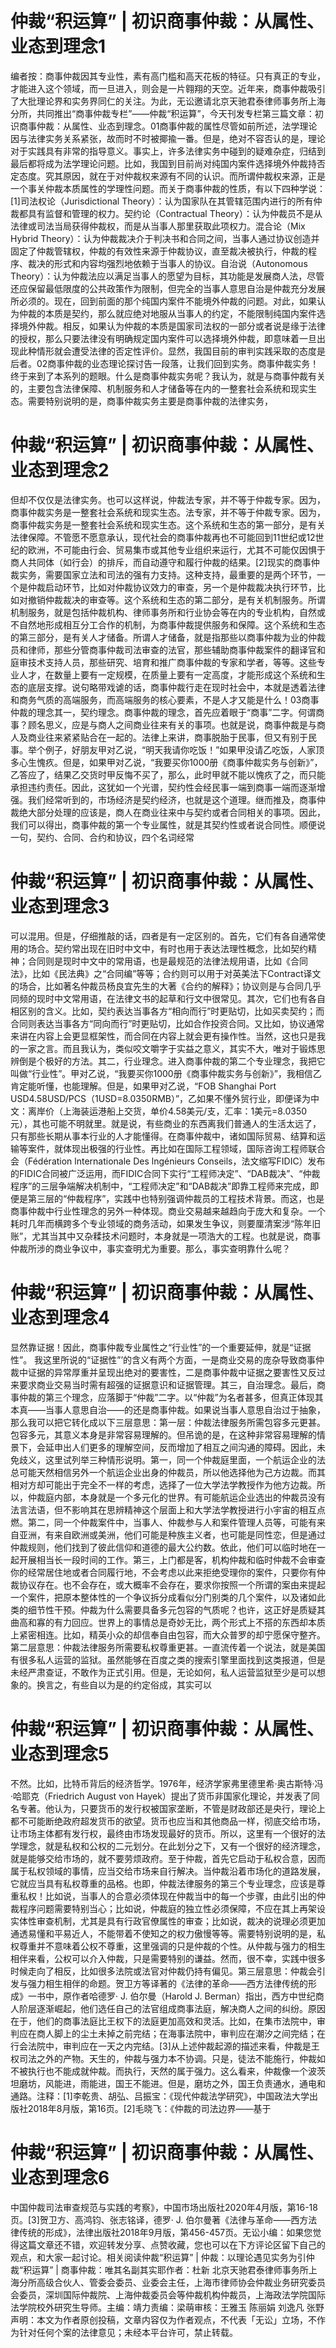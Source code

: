 # 仲裁“积运算” | 初识商事仲裁：从属性、业态到理念1

编者按：商事仲裁因其专业性，素有高门槛和高天花板的特征。只有真正的专业，才能进入这个领域，而一旦进入，则会是一片翱翔的天空。近年来，商事仲裁吸引了大批理论界和实务界同仁的关注。为此，无讼邀请北京天驰君泰律师事务所上海分所，共同推出“商事仲裁专栏”——仲裁“积运算”，今天刊发专栏第三篇文章：初识商事仲裁：从属性、业态到理念。01商事仲裁的属性尽管如前所述，法学理论因与法律实务关系紧张，故而时不时被揶揄一番。但是，绝对不容否认的是，理论对于实践具有非常的指导意义。事实上，许多法律实务中碰到的疑难杂症，归结到最后都将成为法学理论问题。比如，我国到目前尚对纯国内案件选择境外仲裁持否定态度。究其原因，就在于对仲裁权来源有不同的认识。而所谓仲裁权来源，正是一个事关仲裁本质属性的学理性问题。而关于商事仲裁的性质，有以下四种学说：[1]司法权论（Jurisdictional Theory）：认为国家队在其管辖范围内进行的所有仲裁都具有监督和管理的权力。契约论（Contractual Theory）：认为仲裁员不是从法律或司法当局获得仲裁权，而是从当事人那里获取此项权力。混合论（Mix Hybrid Theory）：认为仲裁裁决介于判决书和合同之间，当事人通过协议创造并固定了仲裁管辖权，仲裁的有效性来源于仲裁协议，直至裁决被执行，仲裁的程序、裁决的形式和内容均强烈地依赖于当事人的协议。自治说（Autonomous Theory）：认为仲裁法应以满足当事人的愿望为目标，其功能是发展商人法，尽管还应保留最低限度的公共政策作为限制，但完全的当事人意思自治是仲裁充分发展所必须的。现在，回到前面的那个纯国内案件不能境外仲裁的问题。对此，如果认为仲裁的本质是契约，那么就应绝对地服从当事人的约定，不能限制纯国内案件选择境外仲裁。相反，如果认为仲裁的本质是国家司法权的一部分或者说是缘于法律的授权，那么只要法律没有明确规定国内案件可以选择境外仲裁，即意味着一旦出现此种情形就会遭受法律的否定性评价。显然，我国目前的审判实践采取的态度是后者。02商事仲裁的业态理论探讨告一段落，让我们回到实务。商事仲裁实务！终于来到了本系列的题眼。什么是商事仲裁实务呢？我认为，就是与商事仲裁有关的，主要包含法律保障、机制服务和人才储备等在内的一整套社会系统和现实生态。需要特别说明的是，商事仲裁实务主要是商事仲裁的法律实务，

# 仲裁“积运算” | 初识商事仲裁：从属性、业态到理念2

但却不仅仅是法律实务。也可以这样说，仲裁法专家，并不等于仲裁专家。因为，商事仲裁实务是一整套社会系统和现实生态。法专家，并不等于仲裁专家。因为，商事仲裁实务是一整套社会系统和现实生态。这个系统和生态的第一部分，是有关法律保障。不管愿不愿意承认，现代社会的商事仲裁再也不可能回到11世纪或12世纪的欧洲，不可能由行会、贸易集市或其他专业组织来运行，尤其不可能仅因惧于商人共同体（如行会）的排斥，而自动遵守和履行仲裁的结果。[2]现实的商事仲裁实务，需要国家立法和司法的强有力支持。这种支持，最重要的是两个环节，一个是仲裁启动环节，比如对仲裁协议效力的审查，另一个是仲裁裁决执行环节，比如对撤销仲裁裁决的审查等。这个系统和生态的第二部分，是有关机制服务。所谓机制服务，就是包括仲裁机构、律师事务所和行业协会等在内的专业机构，自然或不自然地形成相互分工合作的机制，为商事仲裁提供服务和保障。这个系统和生态的第三部分，是有关人才储备。所谓人才储备，就是指那些以商事仲裁为业的仲裁员和律师，那些分管商事仲裁司法审查的法官，那些辅助商事仲裁案件的翻译官和庭审技术支持人员，那些研究、培育和推广商事仲裁的专家和学者，等等。这些专业人才，在数量上要有一定规模，在质量上要有一定高度，才能形成这个系统和生态的底层支撑。说句略带戏谑的话，商事仲裁行走在现时社会中，本就是透着法律和商务气质的高端服务，而高端服务的核心要素，不是人才又能是什么！03商事仲裁的理念其一，契约理念。商事仲裁的理念，首先应着眼于“商事”二字。何谓商事？顾名思义，应是与商人之间商业往来有关的事项。也就是说，商事仲裁是与商人及商业往来紧紧贴合在一起的。法律上来讲，商事脱胎于民事，但又有别于民事。举个例子，好朋友甲对乙说，“明天我请你吃饭！”如果甲没请乙吃饭，人家顶多心生愧疚。但是，如果甲对乙说，“我要买你1000册《商事仲裁实务与创新》”，乙答应了，结果乙交货时甲反悔不买了，那么，此时甲就不能以愧疚了之，而只能承担违约责任。因此，这犹如一个光谱，契约性会经民事一端到商事一端而逐渐增强。我们经常听到的，市场经济是契约经济，也就是这个道理。继而推及，商事仲裁绝大部分处理的应该是，商人在商业往来中与契约或者合同相关的事项。因此，我们可以得出，商事仲裁的第一个专业属性，就是其契约性或者说合同性。顺便说一句，契约、合同、合约和协议，四个名词经常

# 仲裁“积运算” | 初识商事仲裁：从属性、业态到理念3

可以混用。但是，仔细推敲的话，四者是有一定区别的。首先，它们有各自通常使用的场合。契约常出现在旧时中文中，有时也用于表达法理性概念，比如契约精神；合同则是现时中文中的常用语，也是最规范的法律法规用语，比如《合同法》，比如《民法典》之“合同编”等等；合约则可以用于对英美法下Contract译文的场合，比如著名仲裁员杨良宜先生的大著《合约的解释》；协议则是与合同几乎同频的现时中文常用语，在法律文书的起草和行文中很常见。其次，它们也有各自相区别的含义。比如，契约表达当事各方“相向而行”时更贴切，比如买卖契约；而合同则表达当事各方“同向而行”时更贴切，比如合作投资合同。又比如，协议通常来讲在内容上会更显框架性，而合同在内容上就会更有操作性。当然，这也只是我的一家之言。而且我认为，类似咬文嚼字于实益之意义，其实不大，唯对于锻炼思辨倒是个极好的方法。其二，行业理念。进入商事仲裁的第二个专业理念，我把它叫做“行业性”。甲对乙说，“我要买你1000册《商事仲裁实务与创新》”，我相信乙肯定能听懂，也能理解。但是，如果甲对乙说，“FOB Shanghai  Port USD4.58USD/PCS（1USD=8.0350RMB）”，乙如果不懂外贸行业，即便译为中文：离岸价（上海装运港船上交货，单价4.58美元/支，汇率：1美元=8.0350元），其也可能不明就里。就是说，有些商业的东西离我们普通人的生活太远了，只有那些长期从事本行业的人才能懂得。在商事仲裁中，诸如国际贸易、结算和运输等案件，就体现出极强的行业性。再比如在国际工程领域，国际咨询工程师联合会（Fédération lnternationale Des lngénieurs Conseils，法文缩写FIDIC）发布的FIDIC合同被广泛运用，而FIDIC合同下实行“工程师决定”、“DAB裁决”、“仲裁程序”的三层争端解决机制中，“工程师决定”和“DAB裁决”即靠工程师来完成，即便是第三层的“仲裁程序”，实践中也特别强调仲裁员的工程技术背景。而这，也是商事仲裁中行业性理念的另外一种体现。商业交易越来越趋向于庞大和复杂。一个耗时几年而横跨多个专业领域的商务活动，如果发生争议，则要厘清案涉“陈年旧账”，尤其当其中又杂糅技术问题时，本身就是一项浩大的工程。也就是说，商事仲裁所涉的商业争议中，事实查明尤为重要。那么，事实查明靠什么呢？

# 仲裁“积运算” | 初识商事仲裁：从属性、业态到理念4

显然靠证据！因此，商事仲裁专业属性之“行业性”的一个重要延伸，就是“证据性”。 我这里所说的“证据性”’的含义有两个方面，一是商业交易的庞杂导致商事仲裁中证据的异常厚重并呈现出绝对的要害性，二是商事仲裁中证据之要害性又反过来要求商业交易当时需有超强的证据意识和证据管理。其三，自治理念。最后，商事仲裁的第三个理念，应落脚于“仲裁”二字。以“仲裁”为名者甚多，但真正体现其本真——当事人意思自治——的还是商事仲裁。如果说当事人意思自治过于抽象，那么我可以把它转化成以下三层意思：第一层：仲裁法律服务所需包容多元更甚。包容多元，其意义本身是非常容易理解的。但吊诡的是，在这种非常容易理解的情景下，会延申出人们更多的理解空间，反而增加了相互之间沟通的障碍。因此，未免歧义，这里试列举三种情形说明。第一，同一个仲裁庭里面，一个航运企业的法总可能天然相信另外一个航运企业出身的仲裁员，所以他选择他为己方边裁。而其相对方却可能出于完全不一样的考虑，选择了一位大学法学教授作为他方边裁。所以，仲裁庭内部，本身就是一个多元化的世界。有可能航运企业选出的仲裁员没有法言法语，但不影响其在思辨精神这个层面上和大学法学教授进行小宇宙的相互点燃。第二，同一个仲裁案件中，当事人、仲裁参与人和案件管理人员等，可能有来自亚洲，有来自欧洲或美洲，他们可能是种族主义者，也可能是同性恋，但是通过仲裁规则，他们找到了彼此信仰和道德的最大公约数。依此，他们可以临时地在一起开展相当长一段时间的工作。第三，上门都是客，机构仲裁和临时仲裁不会审查你的经常居住地或者合同履行地，不会考虑以此来拒绝受理你的案件，只要你有仲裁协议存在。也不会存在，或大概率不会存在，要求你按照一个所谓的案由来提起一个案件，把原本整体性的一个争议拆分成看似分门别类的几个案件，以及诸如此类的细节性干预。仲裁为什么需要具备多元包容的气质呢？也许，这正好是质疑其曲高和寡的有力回应。世界上的事情总是奇妙无比，两个形式上不搭的东西却本质上紧密相连。比如，精英小众的却信奉自由包容，而大众普罗的却宁愿保守整齐。第二层意思：仲裁法律服务所需要私权尊重更甚。一直流传着一个说法，就是美国有很多私人运营的监狱。虽然能够在百度之类的搜索引擎里面找到这类报道，但是未经严肃查证，不敢作为正式引用。但是，无论如何，私人运营监狱至少是可以想象的。换言之，有些自以为是的约定俗成，其实可以

# 仲裁“积运算” | 初识商事仲裁：从属性、业态到理念5

不然。比如，比特币背后的经济哲学。1976年，经济学家弗里德里希·奥古斯特·冯·哈耶克（Friedrich August von Hayek）提出了货币非国家化理论，并发表了同名专著。他认为，只要货币的发行权被国家垄断，不管是财政部还是央行，理论上都不可能断绝政府超发货币的欲望。货币也应当和其他商品一样，彻底交给市场，让市场主体都有发行权，最终由市场发现最好的货币。所以，这里有一个很好的法学理念，就是私权和公权的二元划分。在此划分之下，又有一个很好的经济理念，就是能够交给市场的，就不要劳烦政府。至于仲裁，首先它启动于私权合意，因而属于私权领域的事情，应当交给市场来自行解决。当仲裁沿着市场化的道路发展，它就应当具有私权尊重的品格。也即，仲裁法律服务的第三个专业理念，应该是尊重私权！比如说，当事人的合意必须体现在仲裁当中的每一个步骤，由此引出的仲裁程序问题需要特别当心；比如说，仲裁庭的独立性必须保障，不应在其上再架设实体性审查机制，尤其是具有行政官僚属性的审查；比如说，裁决的说理必须更加通透易懂和平易近人，不能带着不使知之的权力傲慢等等。需要特别说明的是，私权尊重并不意味着公权不尊重，这里强调的只是仲裁的个性。从仲裁与强力的相生相伴来看，公权可以介入仲裁，只是需要特别的谦益。然而，很不幸，实践中很多时候走向了相反，比如很多法院或法官对仲裁仍持有偏见。第三层意思：仲裁会引发与强力相生相伴的命题。贺卫方等译著的《法律的革命——西方法律传统的形成》一书中，原作者哈德罗· J. 伯尔曼（Harold J. Berman）指出，西方中世纪商人阶层逐渐崛起，他们选任自己的法官组成商事法庭，解决商人之间的纠纷。原因在于，他们的商事法庭比王权下的法庭更加高效和灵活。比如，在集市法院中，审判应在商人脚上的尘土未掉之前完结；在海事法院中，审判应在潮汐之间完结；在行会法院中，审判应在一天之内完结。[3]从上述仲裁起源的描述来看，仲裁是王权司法之外的产物。天生的，仲裁与强力本不协调。只是，徒法不能施行，仲裁如不被执行也不能成就仲裁。而执行，天然的属于强力。这么看来，仲裁像一个波茨坦磨坊，风能进，雨能进，国王不能进。但是，磨坊之外，国王负责通水，通电和通路。注释：[1]李乾贵、胡弘、吕振宝：《现代仲裁法学研究》，中国政法大学出版社2018年8月版，第16页。[2]毛晓飞：《仲裁的司法边界——基于

# 仲裁“积运算” | 初识商事仲裁：从属性、业态到理念6

中国仲裁司法审查规范与实践的考察》，中国市场出版社2020年4月版，第16-18页。[3]贺卫方、高鸿钧、张志铭译，德罗· J. 伯尔曼著《法律与革命——西方法律传统的形成》，法律出版社2018年9月版，第456-457页。无讼小编：如果您觉得这篇文章还不错，欢迎转发分享、点赞收藏，您也可以在下方评论区留下自己的观点，和大家一起讨论。相关阅读仲裁“积运算” | 仲裁：以理论遇见实务为引仲裁“积运算” | 商事仲裁：唯其名副其实耶作者：杜新 北京天驰君泰律师事务所上海分所高级合伙人、管委会委员、业委会主任，上海市律师协会仲裁业务研究委员会委员，深圳国际仲裁院、上海仲裁委员会等仲裁机构仲裁员，上海政法学院国际法学院校外研究生导师。主编：靖力责编：梁萌审核：王雅玉 陈丽娟 刘逸凡 张野声明：本文为作者原创投稿，文章内容仅为作者观点，不代表「无讼」立场，不作为针对任何个案的法律意见；未经本平台许可，禁止转载。

